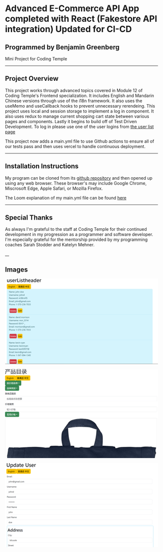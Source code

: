 # Advanced E-Commerce API App completed with React \(Fakestore API integration\) Updated for CI-CD  
## Programmed by Benjamin Greenberg
Mini Project for Coding Temple

___
## Project Overview
This project works through advanced topics covered in Module 12 of Coding Temple's Frontend specialization. It includes English and Mandarin Chinese versions through use of the i18n framework. It also uses the useMemo and useCallback hooks to prevent unnecessary rerendeing. This project uses local and session storage to implement a log in component. It also uses redux to manage current shopping cart state between various pages and components. Lastly it begins to build off of Test Driven Development. To log in please use one of the user logins from [the user list page](http://localhost:5173/users)

This project now adds a main.yml file to use Github actions to ensure all of our tests pass and then uses vercel to handle continuous deployment.

___
## Installation Instructions
My program can be cloned from its [github repository](https://github.com/BGreenberg79/CT_Module12-FE_MiniProject/) and then opened up using any web browser. These browser's may include Google Chrome, Miscrosoft Edge, Apple Safari, or Mozilla Firefox.

The Loom explanation of my main.yml file can be found [here](https://www.loom.com/share/b7ffcd86139f47e4aec736984ece59e8?sid=7dc8adca-87ad-4153-b6de-32d686d96aa6)

___
## Special Thanks
As always I'm grateful to the staff at Coding Temple for their continued development in my progression as a programmer and software developer. I'm especially grateful for the mentorship provided by my programming coaches Sarah Stodder and Katelyn Mehner.

__
## Images
![Users List Page](mini-project_16_screenshot.png)

![Product Catalog in Mandarin](mini-project_16_screenshot_2.png)

![Edit User Link navigation](mini-project_16_screenshot_3.png)
